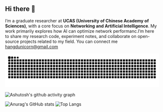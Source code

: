 ## Hi there 👋

<!--
**dh-Unicorn/dh-Unicorn** is a ✨ _special_ ✨ repository because its `README.md` (this file) appears on your GitHub profile.

Here are some ideas to get you started:

- 🔭 I’m currently working on ...
- 🌱 I’m currently learning ...
- 👯 I’m looking to collaborate on ...
- 🤔 I’m looking for help with ...
- 💬 Ask me about ...
- 📫 How to reach me: ...
- 😄 Pronouns: ...
- ⚡ Fun fact: ...
-->
I’m a graduate researcher at **UCAS (University of Chinese Academy of Sciences)**, with a core focus on **Networking and Artificial Intelligence**. My work primarily explores how AI can optimize network performanc.I’m here to share my research code, experiment notes, and collaborate on open-source projects related to my field. You can connect me hangdunicorn@gmail.com




<picture>
  <source media="(prefers-color-scheme: dark)" srcset="https://raw.githubusercontent.com/dh-Unicorn/dh-Unicorn/output/github-contribution-grid-snake-dark.svg">
  <source media="(prefers-color-scheme: light)" srcset="https://raw.githubusercontent.com/dh-Unicorn/dh-Unicorn/output/github-contribution-grid-snake.svg">
  <img alt="github contribution grid snake animation" src="https://raw.githubusercontent.com/dh-Unicorn/dh-Unicorn/output/github-contribution-grid-snake.svg">
</picture>

![Ashutosh's github activity graph](https://github-readme-activity-graph.vercel.app/graph?username=dh-Unicorn&theme=react)

![Anurag's GitHub stats](https://github-readme-stats.vercel.app/api?username=dh-Unicorn)
![Top Langs](https://github-readme-stats.vercel.app/api/top-langs/?username=dh-Unicorn)
